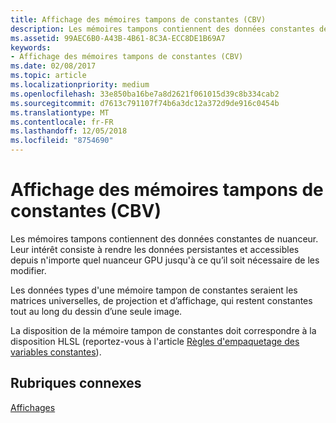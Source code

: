 ```yaml
---
title: Affichage des mémoires tampons de constantes (CBV)
description: Les mémoires tampons contiennent des données constantes de nuanceur. Leur intérêt consiste à rendre les données persistantes et accessibles depuis n'importe quel nuanceur GPU jusqu'à ce qu’il soit nécessaire de les modifier.
ms.assetid: 99AEC6B0-A43B-4B61-8C3A-ECC8DE1B69A7
keywords:
- Affichage des mémoires tampons de constantes (CBV)
ms.date: 02/08/2017
ms.topic: article
ms.localizationpriority: medium
ms.openlocfilehash: 33e850ba16be7a8d2621f061015d39c8b334cab2
ms.sourcegitcommit: d7613c791107f74b6a3dc12a372d9de916c0454b
ms.translationtype: MT
ms.contentlocale: fr-FR
ms.lasthandoff: 12/05/2018
ms.locfileid: "8754690"
---
```

# <a name="constant-buffer-view-cbv"></a>Affichage des mémoires tampons de constantes (CBV)


Les mémoires tampons contiennent des données constantes de nuanceur. Leur intérêt consiste à rendre les données persistantes et accessibles depuis n'importe quel nuanceur GPU jusqu'à ce qu’il soit nécessaire de les modifier.

Les données types d'une mémoire tampon de constantes seraient les matrices universelles, de projection et d’affichage, qui restent constantes tout au long du dessin d’une seule image.

La disposition de la mémoire tampon de constantes doit correspondre à la disposition HLSL (reportez-vous à l'article [Règles d'empaquetage des variables constantes](https://msdn.microsoft.com/library/windows/desktop/bb509632.aspx)).

## <a name="span-idrelated-topicsspanrelated-topics"></a><span id="related-topics"></span>Rubriques connexes


[Affichages](views.md)

 

 




